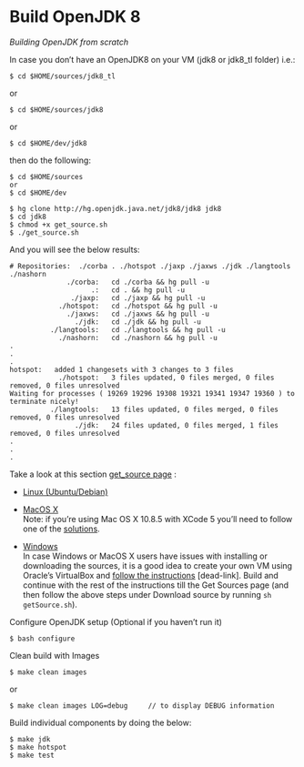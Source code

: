 # Build OpenJDK 8

*Building OpenJDK from scratch*

In case you don’t have an OpenJDK8 on your VM (jdk8 or jdk8_tl folder) i.e.:

```$ cd $HOME/sources/jdk8_tl```

or

```$ cd $HOME/sources/jdk8```

or 

```$ cd $HOME/dev/jdk8```

then do the following:

```
$ cd $HOME/sources
or
$ cd $HOME/dev

$ hg clone http://hg.openjdk.java.net/jdk8/jdk8 jdk8
$ cd jdk8
$ chmod +x get_source.sh
$ ./get_source.sh
```
And you will see the below results:

```
# Repositories:  ./corba . ./hotspot ./jaxp ./jaxws ./jdk ./langtools ./nashorn 
              ./corba:   cd ./corba && hg pull -u
                    .:   cd . && hg pull -u
               ./jaxp:   cd ./jaxp && hg pull -u
            ./hotspot:   cd ./hotspot && hg pull -u
              ./jaxws:   cd ./jaxws && hg pull -u
                ./jdk:   cd ./jdk && hg pull -u
          ./langtools:   cd ./langtools && hg pull -u
            ./nashorn:   cd ./nashorn && hg pull -u
.
.
.
hotspot:   added 1 changesets with 3 changes to 3 files
            ./hotspot:   3 files updated, 0 files merged, 0 files removed, 0 files unresolved
Waiting for processes ( 19269 19296 19308 19321 19341 19347 19360 ) to terminate nicely!
          ./langtools:   13 files updated, 0 files merged, 0 files removed, 0 files unresolved
                ./jdk:   24 files updated, 0 files merged, 1 files removed, 0 files unresolved
.
.
.
```
Take a look at this section [get_source page](https://community.oracle.com/docs/DOC-991392) :

* [Linux (Ubuntu/Debian)](https://community.oracle.com/docs/DOC-991392)

* [MacOS X](https://community.oracle.com/docs/DOC-991392) <br/>
Note: if you’re using Mac OS X 10.8.5 with XCode 5 you’ll need to follow one of the [solutions](http://mail.openjdk.java.net/pipermail/build-dev/2013-September/010262.html). 

* [Windows](https://community.oracle.com/docs/DOC-991392) <br/>
In case Windows or MacOS X users have issues with installing or downloading the sources, it is a good idea to create your own VM using Oracle’s VirtualBox and [follow the instructions](https://java.net/projects/adoptopenjdk/pages/AdoptOpenJDKVM) [dead-link]. Build and continue with the rest of the instructions till the Get Sources page (and then follow the above steps under Download source by running ```sh getSource.sh```).

Configure OpenJDK setup (Optional if you haven’t run it)

```$ bash configure```

Clean build with Images

```$ make clean images```

or

```$ make clean images LOG=debug     // to display DEBUG information ```

Build individual components by doing the below:

```
$ make jdk
$ make hotspot
$ make test
```